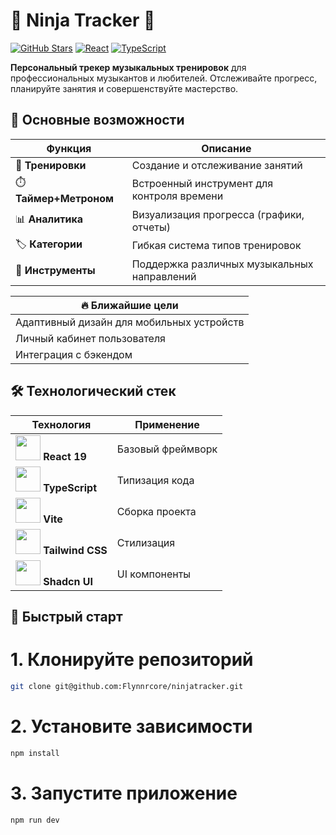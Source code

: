 # 🎵 Ninja Tracker 🎵

[![GitHub Stars](https://img.shields.io/github/stars/Flynnrcore/ninjatracker?style=social)](https://github.com/Flynnrcore/ninjatracker/stargazers)
[![React](https://img.shields.io/badge/React-19-%2361DAFB)](https://react.dev/)
[![TypeScript](https://img.shields.io/badge/TypeScript-5.0-%233178C6)](https://www.typescriptlang.org/)

**Персональный трекер музыкальных тренировок** для профессиональных музыкантов и любителей.
Отслеживайте прогресс, планируйте занятия и совершенствуйте мастерство.


## 🌟 Основные возможности

| Функция | Описание |
|---------|----------|
| 🎯 **Тренировки** | Создание и отслеживание занятий |
| ⏱️ **Таймер+Метроном** | Встроенный инструмент для контроля времени |
| 📊 **Аналитика** | Визуализация прогресса (графики, отчеты) |
| 🏷️ **Категории** | Гибкая система типов тренировок |
| 🎸 **Инструменты** | Поддержка различных музыкальных направлений |

|🔥 Ближайшие цели|
|---------|
| Адаптивный дизайн для мобильных устройств |
| Личный кабинет пользователя |
| Интеграция с бэкендом |

## 🛠 Технологический стек

<div align="center">
  
| Технология | Применение |
|------------|------------|
| <img src="https://cdn.worldvectorlogo.com/logos/react-2.svg" width="40"> **React 19** | Базовый фреймворк |
| <img src="https://cdn.worldvectorlogo.com/logos/typescript.svg" width="40"> **TypeScript** | Типизация кода |
| <img src="https://cdn.worldvectorlogo.com/logos/vitejs.svg" width="40"> **Vite** | Сборка проекта |
| <img src="https://cdn.worldvectorlogo.com/logos/tailwindcss.svg" width="40"> **Tailwind CSS** | Стилизация |
| <img src="https://shadcn.com/favicon.ico" width="40"> **Shadcn UI** | UI компоненты |

</div>

## 🚀 Быстрый старт
# 1. Клонируйте репозиторий
```bash
git clone git@github.com:Flynnrcore/ninjatracker.git
```

# 2. Установите зависимости
```bash
npm install
```

# 3. Запустите приложение
```bash
npm run dev
```